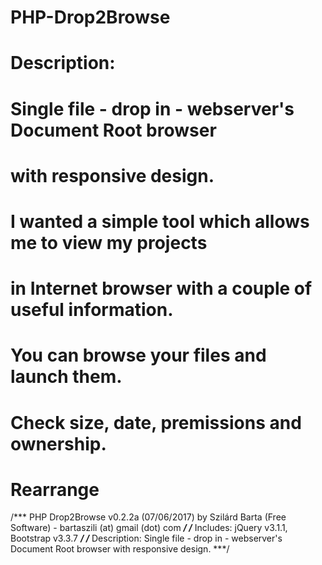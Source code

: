 # PHP-Drop2Browse
#
# Description:
# Single file - drop in - webserver's Document Root browser
# with responsive design.
# I wanted a simple tool which allows me to view my projects
# in Internet browser with a couple of useful information.
# You can browse your files and launch them.
# Check size, date, premissions and ownership.
# Rearrange

/*** PHP Drop2Browse v0.2.2a (07/06/2017) by Szilárd Barta (Free Software) - bartaszili (at) gmail (dot) com ***/
/*** Includes: jQuery v3.1.1, Bootstrap v3.3.7  ***/
/*** Description: Single file - drop in - webserver's Document Root browser with responsive design. ***/
